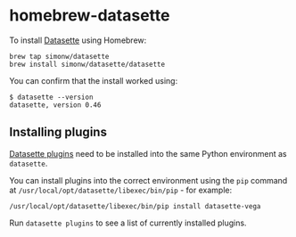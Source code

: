 # homebrew-datasette

To install [Datasette](https://github.com/simonw/datasette) using Homebrew:

    brew tap simonw/datasette
    brew install simonw/datasette/datasette

You can confirm that the install worked using:

    $ datasette --version
    datasette, version 0.46

## Installing plugins

[Datasette plugins](https://datasette.readthedocs.io/en/stable/plugins.html) need to be installed into the same Python environment as `datasette`.

You can install plugins into the correct environment using the `pip` command at `/usr/local/opt/datasette/libexec/bin/pip` - for example:

    /usr/local/opt/datasette/libexec/bin/pip install datasette-vega

Run `datasette plugins` to see a list of currently installed plugins.
